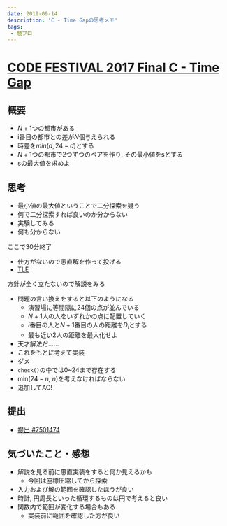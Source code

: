 ```yaml
---
date: 2019-09-14
description: 'C - Time Gapの思考メモ'
tags:
 - 競プロ
---
```


# [CODE FESTIVAL 2017 Final C - Time Gap](https://cf17-final-open.contest.atcoder.jp/tasks/cf17_final_c)
## 概要
 - $N+1$つの都市がある
 - i番目の都市との差が$N$個与えられる
 - 時差を$min(d, 24-d)$とする
 - $N+1$つの都市で2つずつのペアを作り, その最小値をsとする
 - sの最大値を求めよ

## 思考
 - 最小値の最大値ということで二分探索を疑う
 - 何で二分探索すれば良いのか分からない
 - 実験してみる
 - 何も分からない

ここで30分終了

 - 仕方がないので愚直解を作って投げる
 - [TLE](https://atcoder.jp/contests/cf17-final/submissions/7489997)

方針が全く立たないので解説をみる

 - 問題の言い換えをすると以下のようになる
   - 演習場に等間隔に24個の点が並んでいる
   - $N+1$人の人をいずれかの点に配置していく
   - $i$番目の人と$N+1$番目の人の距離を$D_i$とする
   - 最も近い2人の距離を最大化せよ
 - 天才解法だ......
 - これをもとに考えて実装
 - ダメ
 - `check()`の中では$0$~$24$まで存在する
 - min($24-n$, $n$)を考えなければならない
 - 追加してAC!

## 提出
 - [提出 #7501474](https://atcoder.jp/contests/cf17-final/submissions/7501474)

## 気づいたこと・感想
 - 解説を見る前に愚直実装をすると何か見えるかも
   - 今回は座標圧縮してから探索
 - 入力および解の範囲を確認したほうが良い
 - 時計, 円周長といった循環するものは円で考えると良い
 - 関数内で範囲が変化する場合もある
   - 実装前に範囲を確認した方が良い